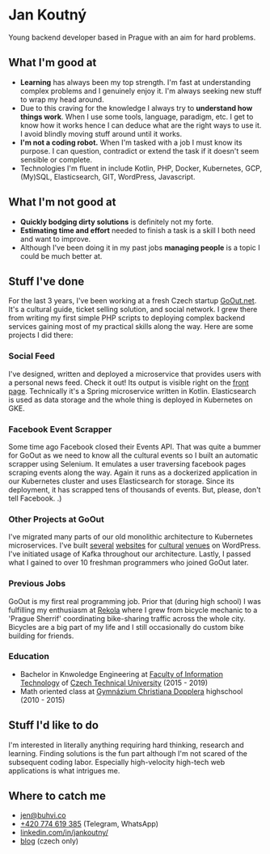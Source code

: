 # Jan Koutný
Young backend developer based in Prague with an aim for hard problems.

## What I'm good at
- **Learning** has always been my top strength. I'm fast at understanding complex problems and I genuinely enjoy it. I'm always seeking new stuff to wrap my head around.
- Due to this craving for the knowledge I always try to **understand how things work**. When I use some tools, language, paradigm, etc. I get to know how it works hence I can deduce what are the right ways to use it. I avoid blindly moving stuff around until it works.
- **I'm not a coding robot.** When I'm tasked with a job I must know its purpose. I can question, contradict or extend the task if it doesn't seem sensible or complete.
- Technologies I'm fluent in include Kotlin, PHP, Docker, Kubernetes, GCP, (My)SQL, Elasticsearch, GIT, WordPress, Javascript.

## What I'm not good at
- **Quickly bodging dirty solutions** is definitely not my forte.
- **Estimating time and effort** needed to finish a task is a skill I both need and want to improve.
- Although I've been doing it in my past jobs **managing people** is a topic I could be much better at.

## Stuff I've done
For the last 3 years, I've been working at a fresh Czech startup [GoOut.net](https://goout.net/). It's a cultural guide, ticket selling solution, and social network. I grew there from writing my first simple PHP scripts to deploying complex backend services gaining most of my practical skills along the way. Here are some projects I did there:

### Social Feed
I've designed, written and deployed a microservice that provides users with a personal news feed. Check it out! Its output is visible right on the [front page](https://goout.net/). Technically it's a Spring microservice written in Kotlin. Elasticsearch is used as data storage and the whole thing is deployed in Kubernetes on GKE.

### Facebook Event Scrapper
Some time ago Facebook closed their Events API. That was quite a bummer for GoOut as we need to know all the cultural events so I built an automatic scrapper using Selenium. It emulates a user traversing facebook pages scraping events along the way. Again it runs as a dockerized application in our Kubernetes cluster and uses Elasticsearch for storage. Since its deployment, it has scrapped tens of thousands of events. But, please, don't tell Facebook. .)

### Other Projects at GoOut
I've migrated many parts of our old monolithic architecture to Kubernetes microservices. I've built [several](https://coloursselection.cz/cs/) [websites](https://mestanskabeseda.cz/) for [cultural](https://www.divadlobolkapolivky.cz/) [venues](https://palladium.pl/en/) on WordPress. I've initiated usage of Kafka throughout our architecture. Lastly, I passed what I gained to over 10 freshman programmers who joined GoOut later.

### Previous Jobs
GoOut is my first real programming job. Prior that (during high school) I was fulfilling my enthusiasm at [Rekola](https://www.rekola.cz/) where I grew from bicycle mechanic to a 'Prague Sherrif' coordinating bike-sharing traffic across the whole city. Bicycles are a big part of my life and I still occasionally do custom bike building for friends.

### Education
- Bachelor in Knwoledge Engineering at [Faculty of Information Technology](https://fit.cvut.cz/en) of [Czech Technical University](https://www.cvut.cz/en) (2015 - 2019)
- Math oriented class at [Gymnázium Christiana Dopplera](https://gchd.cz/) highschool (2010 - 2015)

## Stuff I'd like to do
I'm interested in literally anything requiring hard thinking, research and learning. Finding solutions is the fun part although I'm not scared of the subsequent coding labor. Especially high-velocity high-tech web applications is what intrigues me.

## Where to catch me
- [jen@buhvi.co](mailto:jen@buhvi.co)
- [+420 774 619 385](tel:+420774619385) (Telegram, WhatsApp)
- [linkedin.com/in/jankoutny/](https://www.linkedin.com/in/jankoutny/)
- [blog](https://zadnyspe.ch) (czech only)
